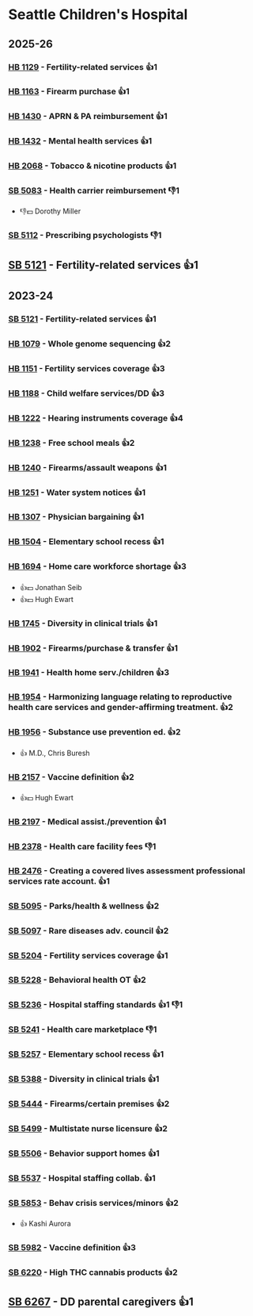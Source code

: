 # Seattle Children's Hospital
## 2025-26

### [HB 1129](/bill/2025-26/hb/1129/) - Fertility-related services 👍1  

### [HB 1163](/bill/2025-26/hb/1163/) - Firearm purchase 👍1  

### [HB 1430](/bill/2025-26/hb/1430/) - APRN & PA reimbursement 👍1  

### [HB 1432](/bill/2025-26/hb/1432/) - Mental health services 👍1  

### [HB 2068](/bill/2025-26/hb/2068/) - Tobacco & nicotine products 👍1  

### [SB 5083](/bill/2025-26/sb/5083/) - Health carrier reimbursement  👎1 
* 👎💵 Dorothy Miller

### [SB 5112](/bill/2025-26/sb/5112/) - Prescribing psychologists  👎1 

## [SB 5121](/bill/2025-26/sb/5121/) - Fertility-related services 👍1  

## 2023-24

### [SB 5121](/bill/2023-24/sb/5121/) - Fertility-related services 👍1  

### [HB 1079](/bill/2023-24/hb/1079/) - Whole genome sequencing 👍2  

### [HB 1151](/bill/2023-24/hb/1151/) - Fertility services coverage 👍3  

### [HB 1188](/bill/2023-24/hb/1188/) - Child welfare services/DD 👍3  

### [HB 1222](/bill/2023-24/hb/1222/) - Hearing instruments coverage 👍4  

### [HB 1238](/bill/2023-24/hb/1238/) - Free school meals 👍2  

### [HB 1240](/bill/2023-24/hb/1240/) - Firearms/assault weapons 👍1  

### [HB 1251](/bill/2023-24/hb/1251/) - Water system notices 👍1  

### [HB 1307](/bill/2023-24/hb/1307/) - Physician bargaining 👍1  

### [HB 1504](/bill/2023-24/hb/1504/) - Elementary school recess 👍1  

### [HB 1694](/bill/2023-24/hb/1694/) - Home care workforce shortage 👍3  
* 👍💵 Jonathan Seib
* 👍💵 Hugh Ewart

### [HB 1745](/bill/2023-24/hb/1745/) - Diversity in clinical trials 👍1  

### [HB 1902](/bill/2023-24/hb/1902/) - Firearms/purchase & transfer 👍1  

### [HB 1941](/bill/2023-24/hb/1941/) - Health home serv./children 👍3  

### [HB 1954](/bill/2023-24/hb/1954/) - Harmonizing language relating to reproductive health care services and gender-affirming treatment. 👍2  

### [HB 1956](/bill/2023-24/hb/1956/) - Substance use prevention ed. 👍2  
* 👍 M.D., Chris Buresh

### [HB 2157](/bill/2023-24/hb/2157/) - Vaccine definition 👍2  
* 👍💵 Hugh Ewart

### [HB 2197](/bill/2023-24/hb/2197/) - Medical assist./prevention 👍1  

### [HB 2378](/bill/2023-24/hb/2378/) - Health care facility fees  👎1 

### [HB 2476](/bill/2023-24/hb/2476/) - Creating a covered lives assessment professional services rate account. 👍1  

### [SB 5095](/bill/2023-24/sb/5095/) - Parks/health & wellness 👍2  

### [SB 5097](/bill/2023-24/sb/5097/) - Rare diseases adv. council 👍2  

### [SB 5204](/bill/2023-24/sb/5204/) - Fertility services coverage 👍1  

### [SB 5228](/bill/2023-24/sb/5228/) - Behavioral health OT 👍2  

### [SB 5236](/bill/2023-24/sb/5236/) - Hospital staffing standards 👍1 👎1 

### [SB 5241](/bill/2023-24/sb/5241/) - Health care marketplace  👎1 

### [SB 5257](/bill/2023-24/sb/5257/) - Elementary school recess 👍1  

### [SB 5388](/bill/2023-24/sb/5388/) - Diversity in clinical trials 👍1  

### [SB 5444](/bill/2023-24/sb/5444/) - Firearms/certain premises 👍2  

### [SB 5499](/bill/2023-24/sb/5499/) - Multistate nurse licensure 👍2  

### [SB 5506](/bill/2023-24/sb/5506/) - Behavior support homes 👍1  

### [SB 5537](/bill/2023-24/sb/5537/) - Hospital staffing collab. 👍1  

### [SB 5853](/bill/2023-24/sb/5853/) - Behav crisis services/minors 👍2  
* 👍 Kashi Aurora

### [SB 5982](/bill/2023-24/sb/5982/) - Vaccine definition 👍3  

### [SB 6220](/bill/2023-24/sb/6220/) - High THC cannabis products 👍2  

## [SB 6267](/bill/2023-24/sb/6267/) - DD parental caregivers 👍1  
